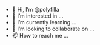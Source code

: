 - 👋 Hi, I’m @polyfilla
- 👀 I’m interested in ...
- 🌱 I’m currently learning ...
- 💞️ I’m looking to collaborate on ...
- 📫 How to reach me ...

<!---
polyfilla/polyfilla is a ✨ special ✨ repository because its `README.md` (this file) appears on your GitHub profile.
You can click the Preview link to take a look at your changes.
--->
